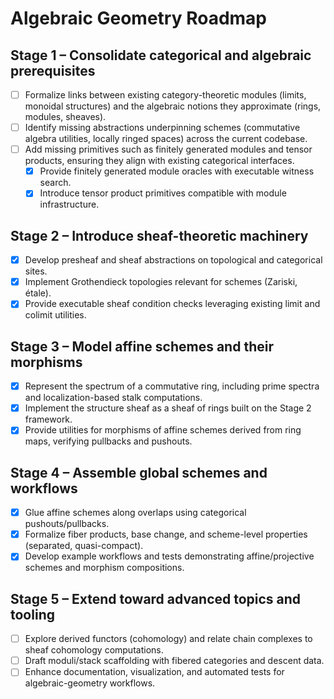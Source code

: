 # Algebraic Geometry Roadmap

## Stage 1 – Consolidate categorical and algebraic prerequisites
- [ ] Formalize links between existing category-theoretic modules (limits, monoidal structures) and the algebraic notions they approximate (rings, modules, sheaves).
- [ ] Identify missing abstractions underpinning schemes (commutative algebra utilities, locally ringed spaces) across the current codebase.
- [ ] Add missing primitives such as finitely generated modules and tensor products, ensuring they align with existing categorical interfaces.
  - [x] Provide finitely generated module oracles with executable witness search.
  - [x] Introduce tensor product primitives compatible with module infrastructure.

## Stage 2 – Introduce sheaf-theoretic machinery
- [x] Develop presheaf and sheaf abstractions on topological and categorical sites.
- [x] Implement Grothendieck topologies relevant for schemes (Zariski, étale).
- [x] Provide executable sheaf condition checks leveraging existing limit and colimit utilities.

## Stage 3 – Model affine schemes and their morphisms
- [x] Represent the spectrum of a commutative ring, including prime spectra and localization-based stalk computations.
- [x] Implement the structure sheaf as a sheaf of rings built on the Stage 2 framework.
- [x] Provide utilities for morphisms of affine schemes derived from ring maps, verifying pullbacks and pushouts.

## Stage 4 – Assemble global schemes and workflows
- [x] Glue affine schemes along overlaps using categorical pushouts/pullbacks.
- [x] Formalize fiber products, base change, and scheme-level properties (separated, quasi-compact).
- [x] Develop example workflows and tests demonstrating affine/projective schemes and morphism compositions.

## Stage 5 – Extend toward advanced topics and tooling
- [ ] Explore derived functors (cohomology) and relate chain complexes to sheaf cohomology computations.
- [ ] Draft moduli/stack scaffolding with fibered categories and descent data.
- [ ] Enhance documentation, visualization, and automated tests for algebraic-geometry workflows.

